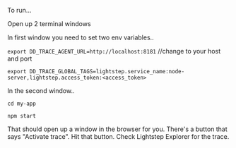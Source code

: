 To run...

Open up 2 terminal windows

In first window you need to set two env variables..

`export DD_TRACE_AGENT_URL=http://localhost:8181` //change to your host and port

`export DD_TRACE_GLOBAL_TAGS=lightstep.service_name:node-server,lightstep.access_token:<access_token>`

In the second window..

`cd my-app`

`npm start`

That should open up a window in the browser for you. There's a button that says "Activate trace". Hit that button. Check Lightstep Explorer for the trace. 
